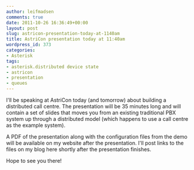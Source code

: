 ```yaml
---
author: leifmadsen
comments: true
date: 2011-10-26 16:36:49+00:00
layout: post
slug: astricon-presentation-today-at-1140am
title: AstriCon presentation today at 11:40am
wordpress_id: 373
categories:
- Asterisk
tags:
- asterisk.distributed device state
- astricon
- presentation
- queues
---
```


I'll be speaking at AstriCon today (and tomorrow) about building a distributed call centre. The presentation will be 35 minutes long and will contain a set of slides that moves you from an existing traditional PBX system up through a distributed model (which happens to use a call centre as the example system).

A PDF of the presentation along with the configuration files from the demo will be available on my website after the presentation. I'll post links to the files on my blog here shortly after the presentation finishes.

Hope to see you there!
